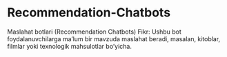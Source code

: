 # Recommendation-Chatbots
Maslahat botlari (Recommendation Chatbots) Fikr: Ushbu bot foydalanuvchilarga ma’lum bir mavzuda maslahat beradi, masalan, kitoblar, filmlar yoki texnologik mahsulotlar bo’yicha.
